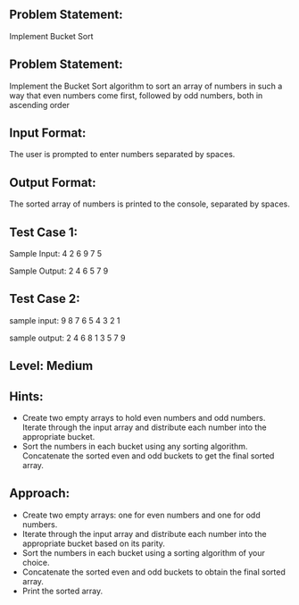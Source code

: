 ## Problem Statement:
Implement Bucket Sort

## Problem Statement:
Implement the Bucket Sort algorithm to sort an array of numbers in such a way that even numbers come first, followed by odd numbers, both in ascending order


## Input Format:
The user is prompted to enter numbers separated by spaces.


## Output Format:
The sorted array of numbers is printed to the console, separated by spaces.


## Test Case 1:
Sample Input:
4 2 6 9 7 5

Sample Output:
2 4 6 5 7 9



## Test Case 2:
sample input: 
9 8 7 6 5 4 3 2 1

sample output:
2 4 6 8 1 3 5 7 9


## Level: Medium

## Hints:
- Create two empty arrays to hold even numbers and odd numbers.
Iterate through the input array and distribute each number into the appropriate bucket.
- Sort the numbers in each bucket using any sorting algorithm.
Concatenate the sorted even and odd buckets to get the final sorted array.

## Approach:
- Create two empty arrays: one for even numbers and one for odd numbers.
- Iterate through the input array and distribute each number into the appropriate bucket based on its parity.
- Sort the numbers in each bucket using a sorting algorithm of your choice.
- Concatenate the sorted even and odd buckets to obtain the final sorted array.
- Print the sorted array.

